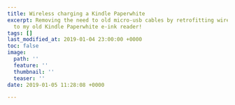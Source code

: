 ```yaml
---
title: Wireless charging a Kindle Paperwhite
excerpt: Removing the need to old micro-usb cables by retrofitting wireless charging
  to my old Kindle Paperwhite e-ink reader!
tags: []
last_modified_at: 2019-01-04 23:00:00 +0000
toc: false
image:
  path: ''
  feature: ''
  thumbnail: ''
  teaser: ''
date: 2019-01-05 11:28:08 +0000

---
```

